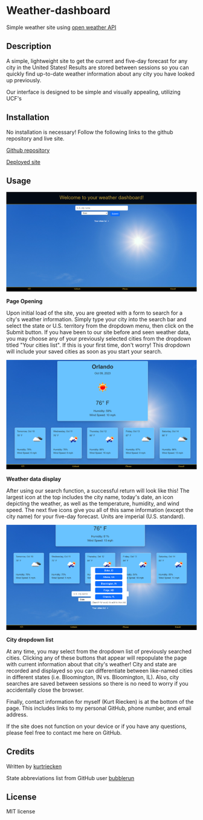 # Weather-dashboard
Simple weather site using [open weather API](www.openweathermap.org)

## Description
A simple, lightweight site to get the current and five-day forecast for any city in the United States! Results are stored between sessions so you can quickly find up-to-date weather information about any city you have looked up previously.

Our interface is designed to be simple and visually appealing, utilizing UCF's 

## Installation

No installation is necessary! Follow the following links to the github repository and live site.

[Github repository](https://github.com/kurtriecken/Weather-dashboard)

[Deployed site](https://kurtriecken.github.io/Weather-dashboard/)

## Usage 

![Initial page load](./assets/pictures/Home_screen.png)

**Page Opening**

Upon initial load of the site, you are greeted with a form to search for a city's weather information. Simply type your city into the search bar and select the state or U.S. territory from the dropdown menu, then click on the Submit button. If you have been to our site before and seen weather data, you may choose any of your previously selected cities from the dropdown titled "Your cities list". If this is your first time, don't worry! This dropdown will include your saved cities as soon as you start your search.

![City weather](./assets/pictures/Orlando_weather.png)

**Weather data display**

After using our search function, a successful return will look like this! The largest icon at the top includes the city name, today's date, an icon depicting the weather, as well as the temperature, humidity, and wind speed. The next five icons give you all of this same information (except the city name) for your five-day forecast. Units are imperial (U.S. standard).

![Cities list dropdown](./assets/pictures/Weather_dropdown.png)

**City dropdown list**

At any time, you may select from the dropdown list of previously searched cities. Clicking any of these buttons that appear will repopulate the page with current information about that city's weather! City and state are recorded and displayed so you can differentiate between like-named cities in different states (i.e. Bloomington, IN vs. Bloomington, IL). Also, city searches are saved between sessions so there is no need to worry if you accidentally close the browser.

Finally, contact information for myself (Kurt Riecken) is at the bottom of the page. This includes links to my personal GitHub, phone number, and email address.

If the site does not function on your device or if you have any questions, please feel free to contact me here on GitHub.


## Credits

Written by [kurtriecken](github.com/kurtriecken)

State abbreviations list from GitHub user [bubblerun](https://gist.github.com/bubblerun/a624de5b4fa8ff0980010054a7220977)

## License

MIT license
